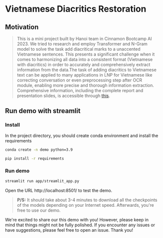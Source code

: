 # Vietnamese Diacritics Restoration
## Motivation
> This is a mini project built by Hanoi team in Cinnamon Bootcamp AI 2023. We tried to research and employ Transformer and N-Gram model to solve the task add diacritical marks to a unaccented Vietnamese sentences. This presents a significant challenge when it comes to harmonizing all data into a consistent format (Vietnamese with diacritics) in order to accurately and comprehensively extract information from the data.The task of adding diacritics to Vietnamese text can be applied to many applications in LNP for Vietnamese like correcting conversation or even preprocessing step after OCR module, enabling more precise and thorough information extraction. Comprehensive information, including the complete report and presentation slides, is accessible through [this](https://drive.google.com/drive/folders/1pV0r31NDQUiklUVZ12e0_bHxqFLVLpea?usp=sharing).

## Run demo with streamlit
### Install
In the project directory, you should create conda environment and install the requirements
```bash
conda create -n demo python=3.9
```

```bash
pip install -r requirements
```

### Run demo
```bash
streamlit run app/streamlit_app.py
```
Open the URL http://localhost:8501/ to test the demo.


> **P/S:** It should take about 3-4 minutes to download all the checkpoints of the models depending on your Internet speed. Afterwards, you're free to use our demo.

We're excited to share our this demo with you! However, please keep in mind that things might not be fully polished. If you encounter any issues or have suggestions, please feel free to open an issue. Thank you!
